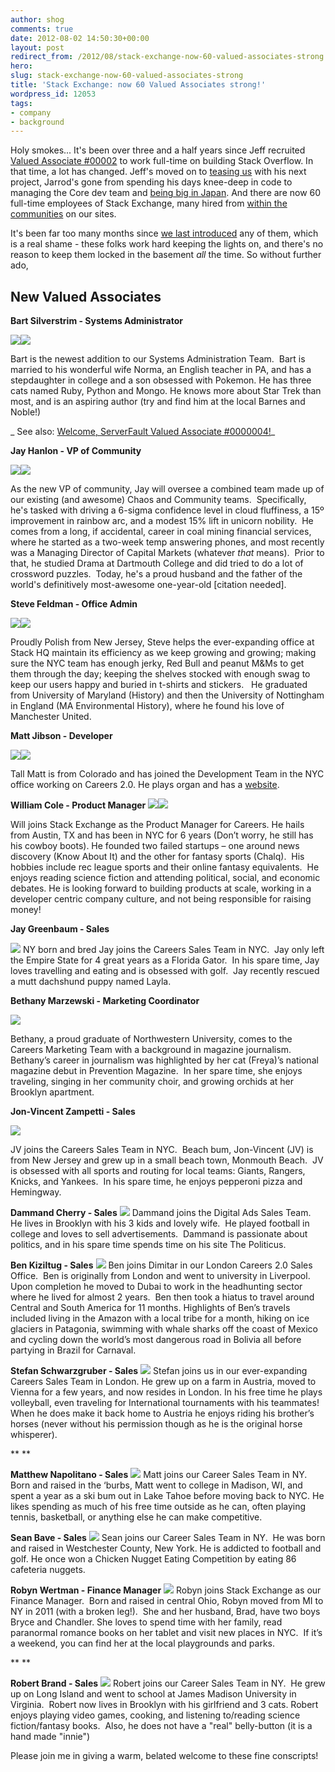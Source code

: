 ```yaml
---
author: shog
comments: true
date: 2012-08-02 14:50:30+00:00
layout: post
redirect_from: /2012/08/stack-exchange-now-60-valued-associates-strong
hero: 
slug: stack-exchange-now-60-valued-associates-strong
title: 'Stack Exchange: now 60 Valued Associates strong!'
wordpress_id: 12053
tags:
- company
- background
---
```


Holy smokes... It's been over three and a half years since Jeff recruited [Valued Associate #00002](http://blog.stackoverflow.com/2009/01/welcome-stack-overflow-valued-associate-00002/) to work full-time on building Stack Overflow. In that time, a lot has changed. Jeff's moved on to [teasing us](https://twitter.com/codinghorror/status/213365532487983105) with his next project, Jarrod's gone from spending his days knee-deep in code to managing the Core dev team and [being big in Japan](https://twitter.com/alexlmiller/status/225382060313935874). And there are now 60 full-time employees of Stack Exchange, many hired from [within the communities](http://blog.stackoverflow.com/2010/01/eating-our-own-careers-dogfood/) on our sites.

It's been far too many months since [we last introduced](http://blog.stackoverflow.com/2012/01/welcome-valued-associates-anna-rachel-carleejean-and-charles/) any of them, which is a real shame - these folks work hard keeping the lights on, and there's no reason to keep them locked in the basement _all_ the time. So without further ado,


## New Valued Associates


**Bart Silverstrim - Systems Administrator**

[![](http://stackexchange.com/users/flair/28003.png)![](http://i.stack.imgur.com/uRyZu.png)](http://stackexchange.com/users/28003/bart-silverstrim)

Bart is the newest addition to our Systems Administration Team.  Bart is married to his wonderful wife Norma, an English teacher in PA, and has a stepdaughter in college and a son obsessed with Pokemon. He has three cats named Ruby, Python and Mongo. He knows more about Star Trek than most, and is an aspiring author (try and find him at the local Barnes and Noble!)

_ See also: [Welcome, ServerFault Valued Associate #0000004!](http://blog.serverfault.com/2012/07/10/welcome-serverfault-valued-associate-0000004/)_



**Jay Hanlon - VP of Community**

[![](http://stackexchange.com/users/flair/140824.png)![](http://i.stack.imgur.com/PyDn3.png)](http://stackexchange.com/users/140824/jaydles)

As the new VP of community, Jay will oversee a combined team made up of our existing (and awesome) Chaos and Community teams.  Specifically, he's tasked with driving a 6-sigma confidence level in cloud fluffiness, a 15º improvement in rainbow arc, and a modest 15% lift in unicorn nobility.  He comes from a long, if accidental, career in coal mining financial services, where he started as a two-week temp answering phones, and most recently was a Managing Director of Capital Markets (whatever _that_ means).  Prior to that, he studied Drama at Dartmouth College and did tried to do a lot of crossword puzzles.  Today, he's a proud husband and the father of the world's definitively most-awesome one-year-old [citation needed].

**Steve Feldman - Office Admin**

[![](http://stackexchange.com/users/flair/1246026.png)![](http://i.stack.imgur.com/9dciZ.png)](http://stackexchange.com/users/1246026)

Proudly Polish from New Jersey, Steve helps the ever-expanding office at Stack HQ maintain its efficiency as we keep growing and growing; making sure the NYC team has enough jerky, Red Bull and peanut M&Ms to get them through the day; keeping the shelves stocked with enough swag to keep our users happy and buried in t-shirts and stickers.   He graduated from University of Maryland (History) and then the University of Nottingham in England (MA Environmental History), where he found his love of Manchester United.



**Matt Jibson - Developer**

[![](http://stackexchange.com/users/flair/462110.png)](http://stackexchange.com/users/462110/mjibson)![](http://i.stack.imgur.com/qm7hn.png)

Tall Matt is from Colorado and has joined the Development Team in the NYC office working on Careers 2.0. He plays organ and has a [website](http://www.mattjibson.com/).

  

**William Cole - Product Manager**
[![](http://stackexchange.com/users/flair/1345480.png)](http://stackexchange.com/users/1345480/will-cole)![](http://i.stack.imgur.com/g4zJG.png)

Will joins Stack Exchange as the Product Manager for Careers. He hails from Austin, TX and has been in NYC for 6 years (Don’t worry, he still has his cowboy boots). He founded two failed startups – one around news discovery (Know About It) and the other for fantasy sports (Chalq).  His hobbies include rec league sports and their online fantasy equivalents.  He enjoys reading science fiction and attending political, social, and economic debates. He is looking forward to building products at scale, working in a developer centric company culture, and not being responsible for raising money!

  

**Jay Greenbaum - Sales**

![](http://i.stack.imgur.com/0rhd9.png)
NY born and bred Jay joins the Careers Sales Team in NYC.  Jay only left the Empire State for 4 great years as a Florida Gator.  In his spare time, Jay loves travelling and eating and is obsessed with golf.  Jay recently rescued a mutt dachshund puppy named Layla.



  

**Bethany Marzewski - Marketing Coordinator**

![](http://i.stack.imgur.com/IRAeO.png)

Bethany, a proud graduate of Northwestern University, comes to the Careers Marketing Team with a background in magazine journalism.  Bethany’s career in journalism was highlighted by her cat (Freya)’s national magazine debut in Prevention Magazine.  In her spare time, she enjoys traveling, singing in her community choir, and growing orchids at her Brooklyn apartment.



  

**Jon-Vincent Zampetti - Sales**

![](http://i.stack.imgur.com/hBtuv.png)

JV joins the Careers Sales Team in NYC.  Beach bum, Jon-Vincent (JV) is from New Jersey and grew up in a small beach town, Monmouth Beach.  JV is obsessed with all sports and routing for local teams: Giants, Rangers, Knicks, and Yankees.  In his spare time, he enjoys pepperoni pizza and Hemingway.



  

**Dammand Cherry - Sales**
![](http://i.stack.imgur.com/x0z4W.png)
Dammand joins the Digital Ads Sales Team.  He lives in Brooklyn with his 3 kids and lovely wife.  He played football in college and loves to sell advertisements.  Dammand is passionate about politics, and in his spare time spends time on his site The Politicus.



  

**Ben Kiziltug - Sales**
![](http://i.stack.imgur.com/f0Ymr.png)
Ben joins Dimitar in our London Careers 2.0 Sales Office.  Ben is originally from London and went to university in Liverpool. Upon completion he moved to Dubai to work in the headhunting sector where he lived for almost 2 years.  Ben then took a hiatus to travel around Central and South America for 11 months. Highlights of Ben’s travels included living in the Amazon with a local tribe for a month, hiking on ice glaciers in Patagonia, swimming with whale sharks off the coast of Mexico and cycling down the world’s most dangerous road in Bolivia all before partying in Brazil for Carnaval.



  

**Stefan Schwarzgruber - Sales**
![](http://i.stack.imgur.com/wvfKQ.png)
Stefan joins us in our ever-expanding Careers Sales Team in London. He grew up on a farm in Austria, moved to Vienna for a few years, and now resides in London. In his free time he plays volleyball, even traveling for International tournaments with his teammates!  When he does make it back home to Austria he enjoys riding his brother’s horses (never without his permission though as he is the original horse whisperer).

** **

  

**Matthew Napolitano - Sales**
![](http://i.stack.imgur.com/I0Lmc.png)
Matt joins our Career Sales Team in NY.  Born and raised in the ‘burbs, Matt went to college in Madison, WI, and spent a year as a ski bum out in Lake Tahoe before moving back to NYC. He likes spending as much of his free time outside as he can, often playing tennis, basketball, or anything else he can make competitive.



  

**Sean Bave - Sales**
![](http://i.stack.imgur.com/NcGyh.png)
Sean joins our Career Sales Team in NY.  He was born and raised in Westchester County, New York. He is addicted to football and golf. He once won a Chicken Nugget Eating Competition by eating 86 cafeteria nuggets.



  

**Robyn Wertman - Finance Manager**
![](http://i.stack.imgur.com/99hLp.png)
Robyn joins Stack Exchange as our Finance Manager.  Born and raised in central Ohio, Robyn moved from MI to NY in 2011 (with a broken leg!).  She and her husband, Brad, have two boys Bryce and Chandler. She loves to spend time with her family, read paranormal romance books on her tablet and visit new places in NYC.  If it’s a weekend, you can find her at the local playgrounds and parks.

** **

  

**Robert Brand - Sales**
![](http://i.stack.imgur.com/CksbE.png)
Robert joins our Career Sales Team in NY.  He grew up on Long Island and went to school at James Madison University in Virginia.  Robert now lives in Brooklyn with his girlfriend and 3 cats. Robert enjoys playing video games, cooking, and listening to/reading science fiction/fantasy books.  Also, he does not have a "real" belly-button (it is a hand made "innie")



  

Please join me in giving a warm, belated welcome to these fine conscripts!
